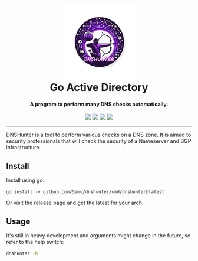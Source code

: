 <h1 align="center">
    <br>
    <img src="assets/dnshunter_logo.png" width="200px" alt="DNSHunter">
    <br>
    Go Active Directory
</h1>

<h4 align="center">A program to perform many DNS checks automatically.</h4>

<p align="center">
    <img src="https://img.shields.io/github/go-mod/go-version/5amu/dnshunter">
    <img src="https://github.com/5amu/dnshunter/actions/workflows/goreleaser.yml/badge.svg">
    <img src="https://github.com/5amu/dnshunter/actions/workflows/lint-test.yml/badge.svg">
    <img src="https://github.com/5amu/dnshunter/actions/workflows/release.yml/badge.svg">
</p>

---

DNSHunter is a tool to perform various checks on a DNS zone. It is aimed to security professionals that will check the security of a Nameserver and BGP infrastructure.

## Install

Install using go:

```
go install -v github.com/5amu/dnshunter/cmd/dnshunter@latest
```

Or visit the release page and get the latest for your arch.

## Usage

It's still in heavy development and arguments might change in the future, so refer to the help switch:

```bash
dnshunter -h
```
